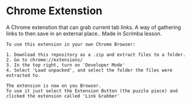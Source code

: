 # Chrome Extenstion

A Chrome extenstion that can grab current tab links. A way of gathering links to then save in an external place.. Made in Scrimba lesson.

```
To use this extension in your own Chrome Browser:

1. Download this repository as a .zip and extract files to a folder. 
2. Go to chrome://extensions/
3. In the top right, turn on 'Developer Mode'
4. Select 'Load unpacked', and select the folder the files were extracted to.

The extension is now on you Browser.
To use it just select the Extension Button (the puzzle piece) and clicked the extension called 'Link Grabber'
```
